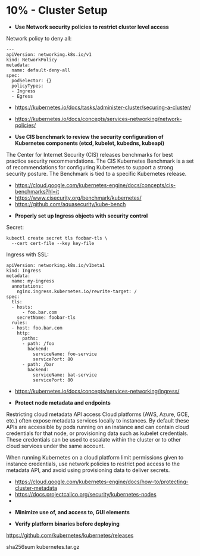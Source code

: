 # 10% - Cluster Setup

* **Use Network security policies to restrict cluster level access**

Network policy to deny all:
```
---
apiVersion: networking.k8s.io/v1
kind: NetworkPolicy
metadata:
  name: default-deny-all
spec:
  podSelector: {}
  policyTypes:
  - Ingress
  - Egress

```

- https://kubernetes.io/docs/tasks/administer-cluster/securing-a-cluster/

- https://kubernetes.io/docs/concepts/services-networking/network-policies/


* **Use CIS benchmark to review the security configuration of Kubernetes components (etcd, kubelet, kubedns, kubeapi)**

The Center for Internet Security (CIS) releases benchmarks for best practice security recommendations. The CIS Kubernetes Benchmark is a set of recommendations for configuring Kubernetes to support a strong security posture. The Benchmark is tied to a specific Kubernetes release.

- https://cloud.google.com/kubernetes-engine/docs/concepts/cis-benchmarks?hl=it
- https://www.cisecurity.org/benchmark/kubernetes/
- https://github.com/aquasecurity/kube-bench

* **Properly set up Ingress objects with security control**

Secret:
```
kubectl create secret tls foobar-tls \
  --cert cert-file --key key-file
```
Ingress with SSL:

```
apiVersion: networking.k8s.io/v1beta1
kind: Ingress
metadata:
  name: my-ingress
  annotations:
    nginx.ingress.kubernetes.io/rewrite-target: /
spec:
  tls:
  - hosts:
      - foo.bar.com
    secretName: foobar-tls
  rules:
  - host: foo.bar.com
    http:
      paths:
      - path: /foo
        backend:
          serviceName: foo-service
          servicePort: 80
      - path: /bar
        backend:
          serviceName: bat-service
          servicePort: 80
```
- https://kubernetes.io/docs/concepts/services-networking/ingress/

* **Protect node metadata and endpoints**

Restricting cloud metadata API access
Cloud platforms (AWS, Azure, GCE, etc.) often expose metadata services locally to instances. By default these APIs are accessible by pods running on an instance and can contain cloud credentials for that node, or provisioning data such as kubelet credentials. These credentials can be used to escalate within the cluster or to other cloud services under the same account.

When running Kubernetes on a cloud platform limit permissions given to instance credentials, use network policies to restrict pod access to the metadata API, and avoid using provisioning data to deliver secrets.

- https://cloud.google.com/kubernetes-engine/docs/how-to/protecting-cluster-metadata
- https://docs.projectcalico.org/security/kubernetes-nodes
- 
* **Minimize use of, and access to, GUI elements**

* **Verify platform binaries before deploying**

https://github.com/kubernetes/kubernetes/releases

sha256sum kubernetes.tar.gz